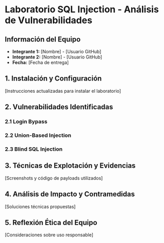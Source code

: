 # Laboratorio SQL Injection - Análisis de Vulnerabilidades
## Información del Equipo
- **Integrante 1:** [Nombre] - [Usuario GitHub]
- **Integrante 2:** [Nombre] - [Usuario GitHub]
- **Fecha:** [Fecha de entrega]
## 1. Instalación y Configuración
[Instrucciones actualizadas para instalar el laboratorio]
## 2. Vulnerabilidades Identificadas
### 2.1 Login Bypass
### 2.2 Union-Based Injection
### 2.3 Blind SQL Injection
## 3. Técnicas de Explotación y Evidencias
[Screenshots y código de payloads utilizados]
## 4. Análisis de Impacto y Contramedidas
[Soluciones técnicas propuestas]
## 5. Reflexión Ética del Equipo
[Consideraciones sobre uso responsable]
